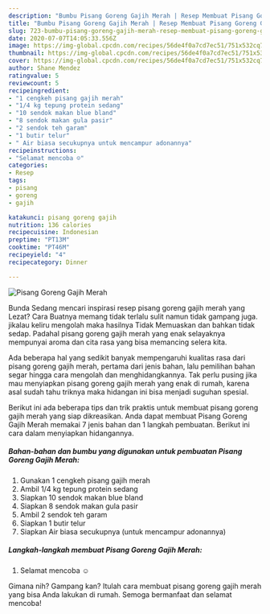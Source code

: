 ```yaml
---
description: "Bumbu Pisang Goreng Gajih Merah | Resep Membuat Pisang Goreng Gajih Merah Yang Bikin Ngiler"
title: "Bumbu Pisang Goreng Gajih Merah | Resep Membuat Pisang Goreng Gajih Merah Yang Bikin Ngiler"
slug: 723-bumbu-pisang-goreng-gajih-merah-resep-membuat-pisang-goreng-gajih-merah-yang-bikin-ngiler
date: 2020-07-07T14:05:33.556Z
image: https://img-global.cpcdn.com/recipes/56de4f0a7cd7ec51/751x532cq70/pisang-goreng-gajih-merah-foto-resep-utama.jpg
thumbnail: https://img-global.cpcdn.com/recipes/56de4f0a7cd7ec51/751x532cq70/pisang-goreng-gajih-merah-foto-resep-utama.jpg
cover: https://img-global.cpcdn.com/recipes/56de4f0a7cd7ec51/751x532cq70/pisang-goreng-gajih-merah-foto-resep-utama.jpg
author: Shane Mendez
ratingvalue: 5
reviewcount: 5
recipeingredient:
- "1 cengkeh pisang gajih merah"
- "1/4 kg tepung protein sedang"
- "10 sendok makan blue bland"
- "8 sendok makan gula pasir"
- "2 sendok teh garam"
- "1 butir telur"
- " Air biasa secukupnya untuk mencampur adonannya"
recipeinstructions:
- "Selamat mencoba ☺️"
categories:
- Resep
tags:
- pisang
- goreng
- gajih

katakunci: pisang goreng gajih 
nutrition: 136 calories
recipecuisine: Indonesian
preptime: "PT13M"
cooktime: "PT46M"
recipeyield: "4"
recipecategory: Dinner

---
```



![Pisang Goreng Gajih Merah](https://img-global.cpcdn.com/recipes/56de4f0a7cd7ec51/751x532cq70/pisang-goreng-gajih-merah-foto-resep-utama.jpg)

Bunda Sedang mencari inspirasi resep pisang goreng gajih merah yang Lezat? Cara Buatnya memang tidak terlalu sulit namun tidak gampang juga. jikalau keliru mengolah maka hasilnya Tidak Memuaskan dan bahkan tidak sedap. Padahal pisang goreng gajih merah yang enak selayaknya mempunyai aroma dan cita rasa yang bisa memancing selera kita.



Ada beberapa hal yang sedikit banyak mempengaruhi kualitas rasa dari pisang goreng gajih merah, pertama dari jenis bahan, lalu pemilihan bahan segar hingga cara mengolah dan menghidangkannya. Tak perlu pusing jika mau menyiapkan pisang goreng gajih merah yang enak di rumah, karena asal sudah tahu triknya maka hidangan ini bisa menjadi suguhan spesial.


Berikut ini ada beberapa tips dan trik praktis untuk membuat pisang goreng gajih merah yang siap dikreasikan. Anda dapat membuat Pisang Goreng Gajih Merah memakai 7 jenis bahan dan 1 langkah pembuatan. Berikut ini cara dalam menyiapkan hidangannya.

<!--inarticleads1-->

##### Bahan-bahan dan bumbu yang digunakan untuk pembuatan Pisang Goreng Gajih Merah:

1. Gunakan 1 cengkeh pisang gajih merah
1. Ambil 1/4 kg tepung protein sedang
1. Siapkan 10 sendok makan blue bland
1. Siapkan 8 sendok makan gula pasir
1. Ambil 2 sendok teh garam
1. Siapkan 1 butir telur
1. Siapkan  Air biasa secukupnya (untuk mencampur adonannya)




<!--inarticleads2-->

##### Langkah-langkah membuat Pisang Goreng Gajih Merah:

1. Selamat mencoba ☺️




Gimana nih? Gampang kan? Itulah cara membuat pisang goreng gajih merah yang bisa Anda lakukan di rumah. Semoga bermanfaat dan selamat mencoba!
